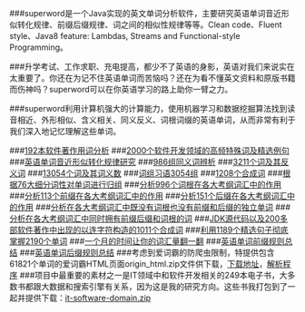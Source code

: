 ###superword是一个Java实现的英文单词分析软件，主要研究英语单词音近形似转化规律、前缀后缀规律、词之间的相似性规律等等。Clean code、Fluent style、Java8 feature: Lambdas, Streams and Functional-style Programming。

###升学考试、工作求职、充电提高，都少不了英语的身影，英语对我们来说实在太重要了。你还在为记不住英语单词而苦恼吗？还在为看不懂英文资料和原版书籍而伤神吗？superword可以在你英语学习的路上助你一臂之力。

###superword利用计算机强大的计算能力，使用机器学习和数据挖掘算法找到读音相近、外形相似、含义相关、同义反义、词根词缀的英语单词，从而非常有利于我们深入地记忆理解这些单词。

###[192本软件著作用词分析](http://my.oschina.net/apdplat/blog/392496)
###[2000个软件开发领域的高频特殊词及精选例句](http://my.oschina.net/apdplat/blog/389200)
###[英语单词音近形似转化规律研究](http://my.oschina.net/apdplat/blog/378569)
###[986组同义词辨析](http://my.oschina.net/apdplat/blog/392944)
###[3211个词及其反义词](http://my.oschina.net/apdplat/blog/392954)
###[13054个词及其词义数](http://my.oschina.net/apdplat/blog/393278)
###[词组习语3054组](http://my.oschina.net/apdplat/blog/393374)
###[1208个合成词](http://my.oschina.net/apdplat/blog/393724)
###[根据76大细分词性对单词进行归组](http://my.oschina.net/apdplat/blog/393771)
###[分析996个词根在各大考纲词汇中的作用](http://my.oschina.net/apdplat/blog/391865)
###[分析113个前缀在各大考纲词汇中的作用](http://my.oschina.net/apdplat/blog/392456)
###[分析151个后缀在各大考纲词汇中的作用](http://my.oschina.net/apdplat/blog/392466)
###[分析在各大考纲词汇中既没有词根也没有前缀和后缀的独立单词](http://my.oschina.net/apdplat/blog/392483)
###[分析在各大考纲词汇中同时拥有前缀后缀和词根的词](http://my.oschina.net/apdplat/blog/392490)
###[JDK源代码以及200多部软件著作中出现的以连字符构造的1011个合成词](http://my.oschina.net/apdplat/blog/394495)
###[利用1189个精选句子彻底掌握2190个单词](http://my.oschina.net/apdplat/blog/394941)
###[一个月的时间让你的词汇量翻一翻](http://my.oschina.net/apdplat/blog/379303)
###[英语单词前缀规则总结](http://my.oschina.net/apdplat/blog/378753)
###[英语单词后缀规则总结](http://my.oschina.net/apdplat/blog/379330)
###考虑到爱词霸的防爬虫限制，特提供包含61821个单词的爱词霸HTML页面origin_html.zip文件供下载，[下载地址](http://pan.baidu.com/s/1bnD9gy7)，[解析程序](https://github.com/ysc/superword/blob/master/src/main/java/org/apdplat/superword/tools/WordClassifier.java)
###项目中最重要的素材之一是IT领域中和软件开发相关的249本电子书，大多数书都跟大数据和搜索引擎有关系，因为这是我的研究方向。这些书我打包到了一起并提供下载：[it-software-domain.zip](http://pan.baidu.com/s/1kT1NA3l)
